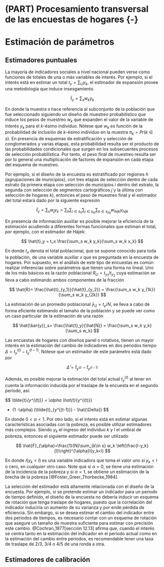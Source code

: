 # (PART) Procesamiento transversal de las encuestas de hogares {-}

# Estimación de parámetros




## Estimadores puntuales

La mayoría de indicadores sociales a nivel nacional pueden verse como funciones de totales de una o más variables de interés. Por ejemplo, si el interés está en estimar un total $t_y=\sum_U y_k$, el estimador de expansión provee una metodología que induce insesgamiento.

$$
\hat{t}_y = \sum_s w_k y_k
$$

En donde la muestra $s$ hace referencia al subconjunto de la población que fue seleccionado siguiendo un diseño de muestreo probabilístico que induce los pesos de muestreo $w_k$ que expanden el valor de la variable de interés $y_k$ para el $k$-ésimo individuo. Nótese que $w_k$ es función de la probabilidad de inclusión de $k$-ésimo individuo en la muestra $\pi_k=Pr(k\in s)$. En presencia de esquemas de estratificación y selección de conglomerados y varias etapas, esta probabilidad resulta ser el producto de las probabilidades condicionales que surgen en los subsecuentes procesos de selección probabilística. Por tanto, el peso final de muestreo resulta ser por lo general una multiplicación de factores de expansión en cada etapa del esquema de muestreo. 

Por ejemplo, si el diseño de la encuesta es estratificado por regiones $h$ (agrupaciones de municipios), con tres etapas de selección dentro de cada estrato (la primera etapa con selección de municipios $i$ dentro del estrato, la segunda con selección de segmentos cartográficos $j$ y la última con selección de hogares $k$), entonces el peso de muestreo final y el estimador del total estará dado por la siguiente expresión

$$
\hat{t}_y = \sum_s w_j y_k = \sum_h \sum_{i \in s_h} \sum_{j \in s_{hi}} \sum_{k \in s_{hij}} w_{hijk} y_{hijk}
$$

En presencia de información auxiliar es posible mejorar la eficiencia de la estimación acudiendo a diferentes formas funcionales que estiman el total, por ejemplo, con el estimador de Hájek:

$$
\hat{t}_y = t_x \frac{\sum_s w_k y_k}{\sum_s w_k x_k}
$$

En donde $t_x$ denota el total poblacional, que se supone conocido para toda la población, de una variable auxiliar $x$ que es preguntada en la encuesta de hogares. Por supuesto, en el análisis de este tipo de encuestas es común realizar inferencias sobre parámetros que tienen una forma no lineal. Uno de los más básicos es la razón poblacional $R_U = t_{y_1} / t_{y_2}$ cuya estimación se lleva a cabo estimando ambos componentes de la fracción 

$$
\hat{R}= \frac{\hat{t}_{y_1}}{\hat{t}_{y_2}}
= \frac{\sum_s w_k y_{1k}} {\sum_s w_k y_{2k}}
$$

La estimación de un promedio poblacional $\bar{y}_U = t_y / N$, se lleva a cabo de forma eficiente estimando el tamaño de la población y se puede ver como un caso particular de la estimación de una razón

$$
\hat{\bar{y}}_s= \frac{\hat{t}_y}{\hat{N}} 
= \frac{\sum_s w_k y_k}{\sum_s w_k}
$$

Las encuestas de hogares con diseños panel o rotativos, tienen un mayor interés en la estimación del cambio de indicadores en dos periodos tiempo $\Delta = t_y^{(t)} - t_y^{(t-1)}$. Nótese que un estimador de este parámetro está dado por

$$
\hat{\Delta} = \hat{t}_{y^{(t)}} - \hat{t}_{y^{(t-1)}}
$$

Además, es posible mejorar la estimación del total actual $t_y^{(t)}$ al tener en cuenta la información inducida por el traslape de la encuesta en el segundo periodo, así:

$$
\tilde{t}_{y^{(t)}} = \alpha \hat{t}_{y^{(t)}} 
+ (1 -\alpha) (\tilde{t}_{y^{(t-1)}} - \hat{\Delta})
$$

En donde $0 < \alpha < 1$. Por otro lado, si el interés está en estimar algunas características asociadas con la pobreza, es posible utilizar estimadores más complejos. Siendo $y_k$ el ingreso del individuo $k$ y $l$ el umbral de pobreza, entonces el siguiente estimador puede ser utilizado 

$$
\hat{F}_{\alpha}=\frac{1}{N}\sum_{k\in s} w_k 
\left(\frac{l-y_k}{l}\right)^{\alpha}I(y_k<l)
$$

En donde $I(y_k<l)$ es una variable indicadora que toma el valor uno si $y_k<l$ o cero, en cualquier otro caso. Note que si $\alpha = 0$, se tiene una estimación de la incidencia de la pobreza y si $\alpha = 1$, se obtiene un estimación de la brecha de la pobreza [@Foster_Greer_Thorbecke_1984].

La selección del estimador está altamente relacionada con el diseño de la encuesta. Por ejemplo, si se pretende estimar un indicador para un periodo de tiempo definido, el diseño de la encuesta no debería inducir un esquema de rotación que tenga traslape de hogares, puesto que la correlación del indicador induciría un aumento de su varianza y por ende pérdida de eficiencia. Sin embargo, si se desea estimar el cambio del indicador entre dos periodos de tiempos, es necesario contar con un esquema de rotación que asegure un tamaño de muestra suficiente para estimar con precisión este cambio. @Cochran_1977[sección 12.13] afirma que, cuando el interés se centra tanto en la estimación del indicador en el periodo actual como en la estimación del cambio entre periodos, es recomendable tener una tasa de traslape de 2/3, 3/4 o 4/5 de una ronda a otra.

## Estimadores de calibración






